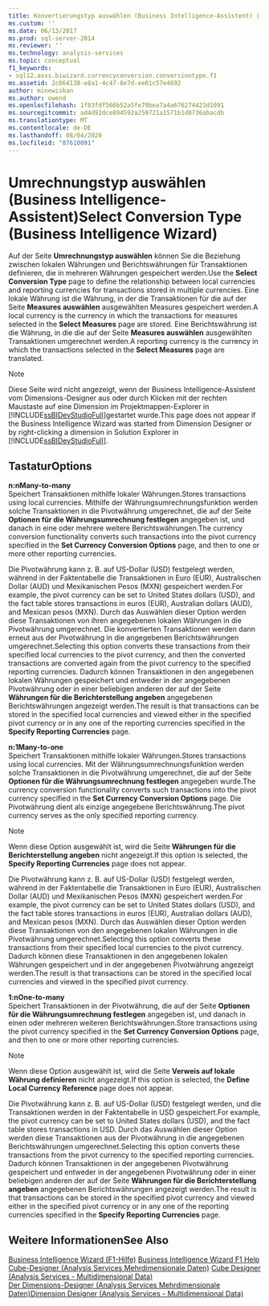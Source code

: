 ```yaml
---
title: Konvertierungstyp auswählen (Business Intelligence-Assistent) | Microsoft-Dokumentation
ms.custom: ''
ms.date: 06/13/2017
ms.prod: sql-server-2014
ms.reviewer: ''
ms.technology: analysis-services
ms.topic: conceptual
f1_keywords:
- sql12.asvs.biwizard.currencyconversion.conversiontype.f1
ms.assetid: 2c664138-e8a1-4c47-8e7d-ee01c57e4692
author: minewiskan
ms.author: owend
ms.openlocfilehash: 1f83fdf566b52a5fe79bea7a4a676274423d1091
ms.sourcegitcommit: ad4d92dce894592a259721a1571b1d8736abacdb
ms.translationtype: MT
ms.contentlocale: de-DE
ms.lasthandoff: 08/04/2020
ms.locfileid: "87610091"
---
```

# <a name="select-conversion-type-business-intelligence-wizard"></a><span data-ttu-id="49b18-102">Umrechnungstyp auswählen (Business Intelligence-Assistent)</span><span class="sxs-lookup"><span data-stu-id="49b18-102">Select Conversion Type (Business Intelligence Wizard)</span></span>
  <span data-ttu-id="49b18-103">Auf der Seite **Umrechnungstyp auswählen** können Sie die Beziehung zwischen lokalen Währungen und Berichtswährungen für Transaktionen definieren, die in mehreren Währungen gespeichert werden.</span><span class="sxs-lookup"><span data-stu-id="49b18-103">Use the **Select Conversion Type** page to define the relationship between local currencies and reporting currencies for transactions stored in multiple currencies.</span></span> <span data-ttu-id="49b18-104">Eine lokale Währung ist die Währung, in der die Transaktionen für die auf der Seite **Measures auswählen** ausgewählten Measures gespeichert werden.</span><span class="sxs-lookup"><span data-stu-id="49b18-104">A local currency is the currency in which the transactions for measures selected in the **Select Measures** page are stored.</span></span> <span data-ttu-id="49b18-105">Eine Berichtswährung ist die Währung, in die die auf der Seite **Measures auswählen** ausgewählten Transaktionen umgerechnet werden.</span><span class="sxs-lookup"><span data-stu-id="49b18-105">A reporting currency is the currency in which the transactions selected in the **Select Measures** page are translated.</span></span>  
  
> [!NOTE]  
>  <span data-ttu-id="49b18-106">Diese Seite wird nicht angezeigt, wenn der Business Intelligence-Assistent vom Dimensions-Designer aus oder durch Klicken mit der rechten Maustaste auf eine Dimension im Projektmappen-Explorer in [!INCLUDE[ssBIDevStudioFull](../includes/ssbidevstudiofull-md.md)]gestartet wurde.</span><span class="sxs-lookup"><span data-stu-id="49b18-106">This page does not appear if the Business Intelligence Wizard was started from Dimension Designer or by right-clicking a dimension in Solution Explorer in [!INCLUDE[ssBIDevStudioFull](../includes/ssbidevstudiofull-md.md)].</span></span>  
  
## <a name="options"></a><span data-ttu-id="49b18-107">Tastatur</span><span class="sxs-lookup"><span data-stu-id="49b18-107">Options</span></span>  
 <span data-ttu-id="49b18-108">**n:n**</span><span class="sxs-lookup"><span data-stu-id="49b18-108">**Many-to-many**</span></span>  
 <span data-ttu-id="49b18-109">Speichert Transaktionen mithilfe lokaler Währungen.</span><span class="sxs-lookup"><span data-stu-id="49b18-109">Stores transactions using local currencies.</span></span> <span data-ttu-id="49b18-110">Mithilfe der Währungsumrechnungsfunktion werden solche Transaktionen in die Pivotwährung umgerechnet, die auf der Seite **Optionen für die Währungsumrechnung festlegen** angegeben ist, und danach in eine oder mehrere weitere Berichtswährungen.</span><span class="sxs-lookup"><span data-stu-id="49b18-110">The currency conversion functionality converts such transactions into the pivot currency specified in the **Set Currency Conversion Options** page, and then to one or more other reporting currencies.</span></span>  
  
 <span data-ttu-id="49b18-111">Die Pivotwährung kann z. B. auf US-Dollar (USD) festgelegt werden, während in der Faktentabelle die Transaktionen in Euro (EUR), Australischen Dollar (AUD) und Mexikanischen Pesos (MXN) gespeichert werden.</span><span class="sxs-lookup"><span data-stu-id="49b18-111">For example, the pivot currency can be set to United States dollars (USD), and the fact table stores transactions in euros (EUR), Australian dollars (AUD), and Mexican pesos (MXN).</span></span> <span data-ttu-id="49b18-112">Durch das Auswählen dieser Option werden diese Transaktionen von ihren angegebenen lokalen Währungen in die Pivotwährung umgerechnet. Die konvertierten Transaktionen werden dann erneut aus der Pivotwährung in die angegebenen Berichtswährungen umgerechnet.</span><span class="sxs-lookup"><span data-stu-id="49b18-112">Selecting this option converts these transactions from their specified local currencies to the pivot currency, and then the converted transactions are converted again from the pivot currency to the specified reporting currencies.</span></span> <span data-ttu-id="49b18-113">Dadurch können Transaktionen in den angegebenen lokalen Währungen gespeichert und entweder in der angegebenen Pivotwährung oder in einer beliebigen anderen der auf der Seite **Währungen für die Berichterstellung angeben** angegebenen Berichtswährungen angezeigt werden.</span><span class="sxs-lookup"><span data-stu-id="49b18-113">The result is that transactions can be stored in the specified local currencies and viewed either in the specified pivot currency or in any one of the reporting currencies specified in the **Specify Reporting Currencies** page.</span></span>  
  
 <span data-ttu-id="49b18-114">**n:1**</span><span class="sxs-lookup"><span data-stu-id="49b18-114">**Many-to-one**</span></span>  
 <span data-ttu-id="49b18-115">Speichert Transaktionen mithilfe lokaler Währungen.</span><span class="sxs-lookup"><span data-stu-id="49b18-115">Stores transactions using local currencies.</span></span> <span data-ttu-id="49b18-116">Mit der Währungsumrechnungsfunktion werden solche Transaktionen in die Pivotwährung umgerechnet, die auf der Seite **Optionen für die Währungsumrechnung festlegen** angegeben wurde.</span><span class="sxs-lookup"><span data-stu-id="49b18-116">The currency conversion functionality converts such transactions into the pivot currency specified in the **Set Currency Conversion Options** page.</span></span> <span data-ttu-id="49b18-117">Die Pivotwährung dient als einzige angegebene Berichtswährung.</span><span class="sxs-lookup"><span data-stu-id="49b18-117">The pivot currency serves as the only specified reporting currency.</span></span>  
  
> [!NOTE]  
>  <span data-ttu-id="49b18-118"> Wenn diese Option ausgewählt ist, wird die Seite **Währungen für die Berichterstellung angeben** nicht angezeigt.</span><span class="sxs-lookup"><span data-stu-id="49b18-118">If this option is selected, the **Specify Reporting Currencies** page does not appear.</span></span>  
  
 <span data-ttu-id="49b18-119">Die Pivotwährung kann z. B. auf US-Dollar (USD) festgelegt werden, während in der Faktentabelle die Transaktionen in Euro (EUR), Australischen Dollar (AUD) und Mexikanischen Pesos (MXN) gespeichert werden.</span><span class="sxs-lookup"><span data-stu-id="49b18-119">For example, the pivot currency can be set to United States dollars (USD), and the fact table stores transactions in euros (EUR), Australian dollars (AUD), and Mexican pesos (MXN).</span></span> <span data-ttu-id="49b18-120">Durch das Auswählen dieser Option werden diese Transaktionen von den angegebenen lokalen Währungen in die Pivotwährung umgerechnet.</span><span class="sxs-lookup"><span data-stu-id="49b18-120">Selecting this option converts these transactions from their specified local currencies to the pivot currency.</span></span> <span data-ttu-id="49b18-121">Dadurch können diese Transaktionen in den angegebenen lokalen Währungen gespeichert und in der angegebenen Pivotwährung angezeigt werden.</span><span class="sxs-lookup"><span data-stu-id="49b18-121">The result is that transactions can be stored in the specified local currencies and viewed in the specified pivot currency.</span></span>  
  
 <span data-ttu-id="49b18-122">**1:n**</span><span class="sxs-lookup"><span data-stu-id="49b18-122">**One-to-many**</span></span>  
 <span data-ttu-id="49b18-123">Speichert Transaktionen in der Pivotwährung, die auf der Seite **Optionen für die Währungsumrechnung festlegen** angegeben ist, und danach in einen oder mehreren weiteren Berichtswährungen.</span><span class="sxs-lookup"><span data-stu-id="49b18-123">Store transactions using the pivot currency specified in the **Set Currency Conversion Options** page, and then to one or more other reporting currencies.</span></span>  
  
> [!NOTE]  
>  <span data-ttu-id="49b18-124"> Wenn diese Option ausgewählt ist, wird die Seite **Verweis auf lokale Währung definieren** nicht angezeigt.</span><span class="sxs-lookup"><span data-stu-id="49b18-124">If this option is selected, the **Define Local Currency Reference** page does not appear.</span></span>  
  
 <span data-ttu-id="49b18-125">Die Pivotwährung kann z.&#160;B. auf US-Dollar (USD) festgelegt werden, und die Transaktionen werden in der Faktentabelle in USD gespeichert.</span><span class="sxs-lookup"><span data-stu-id="49b18-125">For example, the pivot currency can be set to United States dollars (USD), and the fact table stores transactions in USD.</span></span> <span data-ttu-id="49b18-126">Durch das Auswählen dieser Option werden diese Transaktionen aus der Pivotwährung in die angegebenen Berichtswährungen umgerechnet.</span><span class="sxs-lookup"><span data-stu-id="49b18-126">Selecting this option converts these transactions from the pivot currency to the specified reporting currencies.</span></span> <span data-ttu-id="49b18-127">Dadurch können Transaktionen in der angegebenen Pivotwährung gespeichert und entweder in der angegebenen Pivotwährung oder in einer beliebigen anderen der auf der Seite **Währungen für die Berichterstellung angeben** angegebenen Berichtswährungen angezeigt werden.</span><span class="sxs-lookup"><span data-stu-id="49b18-127">The result is that transactions can be stored in the specified pivot currency and viewed either in the specified pivot currency or in any one of the reporting currencies specified in the **Specify Reporting Currencies** page.</span></span>  
  
## <a name="see-also"></a><span data-ttu-id="49b18-128">Weitere Informationen</span><span class="sxs-lookup"><span data-stu-id="49b18-128">See Also</span></span>  
 <span data-ttu-id="49b18-129">[Business Intelligence Wizard (F1-Hilfe)](business-intelligence-wizard-f1-help.md) </span><span class="sxs-lookup"><span data-stu-id="49b18-129">[Business Intelligence Wizard F1 Help](business-intelligence-wizard-f1-help.md) </span></span>  
 <span data-ttu-id="49b18-130">[Cube-Designer &#40;Analysis Services Mehrdimensionale Daten&#41;](cube-designer-analysis-services-multidimensional-data.md) </span><span class="sxs-lookup"><span data-stu-id="49b18-130">[Cube Designer &#40;Analysis Services - Multidimensional Data&#41;](cube-designer-analysis-services-multidimensional-data.md) </span></span>  
 [<span data-ttu-id="49b18-131">Der Dimensions-Designer &#40;Analysis Services Mehrdimensionale Daten&#41;</span><span class="sxs-lookup"><span data-stu-id="49b18-131">Dimension Designer &#40;Analysis Services - Multidimensional Data&#41;</span></span>](dimension-designer-analysis-services-multidimensional-data.md)  
  
  
